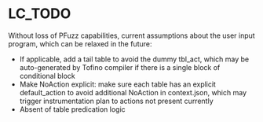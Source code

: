 # LC_TODO

Without loss of PFuzz capabilities, current assumptions about the user input program, which can be relaxed in the future:

* If applicable, add a tail table to avoid the dummy tbl_act, which may be auto-generated by Tofino compiler if there is a single block of conditional block
* Make NoAction explicit: make sure each table has an explicit default_action to avoid additional NoAction in context.json, which may trigger instrumentation plan to actions not present currently
* Absent of table predication logic
